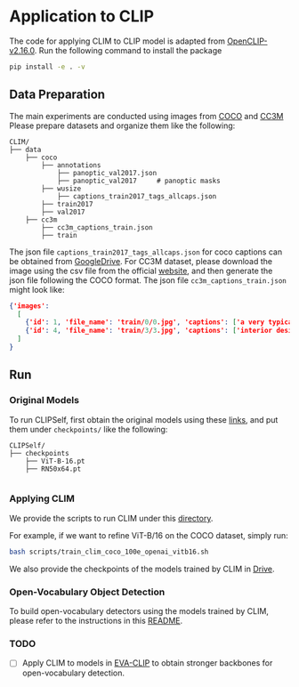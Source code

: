 # Application to CLIP

The code for applying CLIM to CLIP model is adapted from [OpenCLIP-v2.16.0](https://github.com/mlfoundations/open_clip/tree/v2.16.0). Run the
following command to install the package

```bash
pip install -e . -v
```

## Data Preparation
The main experiments are conducted using images from [COCO](https://cocodataset.org/#home) and 
[CC3M](https://ai.google.com/research/ConceptualCaptions/download)
Please prepare datasets and organize them like the following:

```text
CLIM/
├── data
    ├── coco
        ├── annotations
            ├── panoptic_val2017.json
            ├── panoptic_val2017     # panoptic masks
        ├── wusize
            ├── captions_train2017_tags_allcaps.json
        ├── train2017
        ├── val2017
    ├── cc3m
        ├── cc3m_captions_train.json
        ├── train
```
The json file `captions_train2017_tags_allcaps.json` for coco captions can be obtained from 
[GoogleDrive](https://drive.google.com/drive/folders/1O6rt6WN2ePPg6j-wVgF89T7ql2HiuRIG?usp=sharing).
For CC3M dataset, please download the image using the csv file from the official 
[website](https://ai.google.com/research/ConceptualCaptions/download), and then generate the json file
following the COCO format. The json file `cc3m_captions_train.json` might look like:

```json lines
{'images': 
  [
    {'id': 1, 'file_name': 'train/0/0.jpg', 'captions': ['a very typical bus station']},
    {'id': 4, 'file_name': 'train/3/3.jpg', 'captions': ['interior design of modern living room with fireplace in a new house']},
  ]
}
```

## Run
### Original Models 
To run CLIPSelf, first obtain the original models using these 
[links](https://github.com/openai/CLIP/blob/a1d071733d7111c9c014f024669f959182114e33/clip/clip.py#L30), 
and put them under 
`checkpoints/` like the following:

```text
CLIPSelf/
├── checkpoints
    ├── ViT-B-16.pt
    ├── RN50x64.pt
    
```

### Applying CLIM
We provide the scripts to run CLIM under this [directory](scripts).

For example, if we want to refine ViT-B/16 on the COCO dataset, simply run:
```bash
bash scripts/train_clim_coco_100e_openai_vitb16.sh
```
We also provide the checkpoints of the models trained by CLIM in [Drive](https://drive.google.com/drive/folders/1APWIE7M5zcymbjh5OONqXdBOxFy3Ghwm?usp=sharing).


### Open-Vocabulary Object Detection

To build open-vocabulary detectors using the models trained by CLIM, 
please refer to the instructions in this [README](ovdet/configs/detic/README.md).



### TODO
- [ ] Apply CLIM to models in [EVA-CLIP]((https://github.com/baaivision/EVA/tree/master/EVA-CLIP)) to obtain stronger backbones for open-vocabulary detection.
